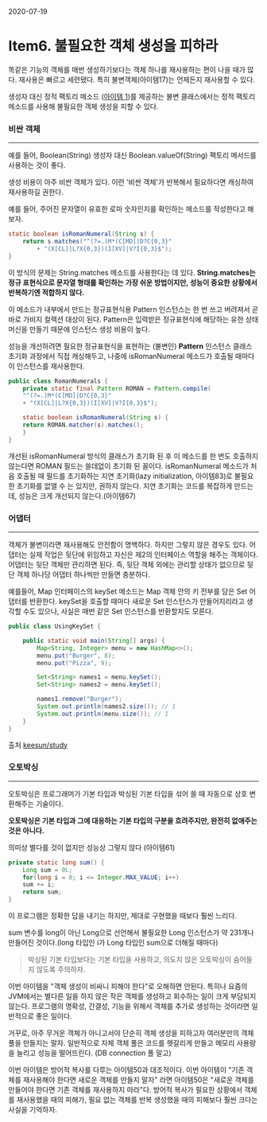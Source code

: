 2020-07-19


# Item6. 불필요한 객체 생성을 피하라

똑같은 기능의 객체를 매번 생성하기보다는 객체 하나를 재사용하는 편이 나을 때가 많다.  재사용은 빠르고 세련됐다. 특히 불변객체(아이템17)는 언제든지 재사용할 수 있다. 

생성자 대신 정적 팩토리 메소드 ([아이템 1](https://github.com/bosuksh/TIL/blob/java/java/effectiveJava/effectiveJava1.md))를 제공하는 불변 클래스에서는 정적 팩토리 메소드를 사용해 불필요한 객체 생성을 피할 수 있다. 

### 비싼 객체

---

예를 들어, Boolean(String) 생성자 대신 Boolean.valueOf(String) 팩토리 메서드를 사용하는 것이 좋다. 

생성 비용이 아주 비싼 객체가 있다. 이런 '비싼 객체'가 반복해서  필요하다면 캐싱하여 재사용하길 권한다. 

예를 들어, 주어진 문자열이 유효한 로마 숫자인지를 확인하는 메소드를 작성한다고 해보자. 

```java
static boolean isRomanNumeral(String s) {
    return s.matches("^(?=.)M*(C[MD]|D?C{0,3}"
	    + "(X[CL]|L?X{0,3})(I[XV]|V?I{0,3}$");
}
```

이 방식의 문제는 String.matches 메소드를 사용한다는 데 있다. 
**String.matches는 정규 표현식으로 문자열 형태를 확인하는 가장 쉬운 방법이지만, 성능이 중요한 상황에서 반복하기엔 적합하지 않다.** 

이 메소드가 내부에서 만드는 정규표현식용 Pattern 인스턴스는 한 번 쓰고 버려져서 곧바로 가비지 컬렉션 대상이 된다. Pattern은 입력받은 정규표현식에 해당하는 유한 상태 머신을 만들기 때문에 인스턴스 생성 비용이 높다. 

성능을 개선하려면 필요한 정규표현식을 표현하는 (불변인) **Pattern** 인스턴스 클래스 초기화 과정에서 직접 캐싱해두고, 나중에 isRomanNumeral 메소드가 호출될 때마다 이 인스턴스를 재사용한다.  

```java
public class RomanNumerals {
    private static final Pattern ROMAN = Pattern.compile(
	"^(?=.)M*(C[MD]|D?C{0,3}"
	+ "(X[CL]|L?X{0,3})(I[XV]|V?I{0,3}$");

    static boolean isRomanNumeral(String s) {
	return ROMAN.matcher(s).matches();
    }
}
```

개선된 isRomanNumeral 방식의 클래스가 초기화 된 후 이 메소드를 한 번도 호출하지 않는다면 ROMAN 필드는 쓸데없이 초기화 된 꼴이다. isRomanNumeral 메소드가 처음 호출될 때 필드를 초기화하는 지연 초기화(lazy initialization, 아이템83)로 불필요한 초기화를 없앨 수 는 있지만, 권하지 않는다. 지연 초기화는 코드를 복잡하게 만드는데, 성능은 크게 개선되지 않는다.(아이템67)

### 어댑터

---

객체가 불변이라면 재사용해도 안전함이 명백하다. 하지만 그렇지 않은 경우도 있다. 어댑터는 실제 작업은 뒷단에 위임하고 자신은 제2의 인터페이스 역할을 해주는 객체이다. 어댑터는 뒷단 객체만 관리하면 된다. 즉, 뒷단 객체 외에는 관리할 상태가 없으므로 뒷단 객체 하나당 어댑터 하나씩만 만들면 충분하다. 

예를들어, Map 인터페이스의 keySet 메소드는 Map 객체 안의 키 전부를 담은 Set 어댑터를 반환한다. keySet을 호출할 때마다 새로운 Set 인스턴스가 만들어지리라고 생각할 수도 있으나, 사실은 매번 같은 Set 인스턴스를 반환할지도 모른다. 

```java
public class UsingKeySet {

    public static void main(String[] args) {
        Map<String, Integer> menu = new HashMap<>();
        menu.put("Burger", 8);
        menu.put("Pizza", 9);

        Set<String> names1 = menu.keySet();
        Set<String> names2 = menu.keySet();

        names1.remove("Burger");
        System.out.println(names2.size()); // 1
        System.out.println(menu.size()); // 1
    }
}
```

출처 [keesun/study](https://github.com/keesun/study/blob/master/effective-java/item6.md)

### 오토박싱

---

오토박싱은 프로그래머가 기본 타입과 박싱된 기본 타입을 섞어 쓸 때 자동으로 상호 변환해주는 기술이다. 

**오토박싱은 기본 타입과 그에 대응하는 기본 타입의 구분을 흐려주지만, 완전히 없애주는 것은 아니다.**

의미상 별다를 것이 없지만 성능상 그렇지 않다 (아이템61)

```java
private static long sum() {
    Long sum = 0L;
    for(long i = 0; i <= Integer.MAX_VALUE; i++)
	sum += i;
    return sum;
}
```

이 프로그램은 정확한 답을 내기는 하지만, 제대로 구현했을 때보다 훨씬 느리다. 

sum 변수를 long이 아닌 Long으로 선언해서 불필요한 Long 인스턴스가 약 231개나 만들어진 것이다.(long 타입인 i가 Long 타입인 sum으로 더해질 때마다)

> 박싱된 기본 타입보다는 기본 타입을 사용하고, 의도치 않은 오토박싱이 숨어들지 않도록 주의하자.

이번 아이템을 "객체 생성이 비싸니 피해야 한다"로 오해하면 안된다. 특히나 요즘의 JVM에서는 별다른 일을 하지 않은 작은 객체를 생성하고 회수하는 일이 크게 부담되지 않는다. 프로그램의 명확성, 간결성, 기능을 위해서 객체를 추가로 생성하는 것이라면 일반적으로 좋은 일이다. 

 거꾸로, 아주 무거운 객체가 아니고서야 단순히 객체 생성을 피하고자 여러분만의 객체 풀을 만들지는 말자.
일반적으로 자체 객체 풀은 코드를 헷갈리게 만들고 메모리 사용량을 늘리고 성능을 떨어뜨린다. (DB connection 풀 말고)

이번 아이템은 방어적 복사를 다루는 아이템50과 대조적이다. 이번 아이템이 "기존 객체를 재사용해야 한다면 새로운 객체를 만들지 말자" 라면 아이템50은 "새로운 객체를 만들어야 한다면 기존 객체를 재사용하지 마라"다. 방어적 복사가 필요한 상황에서 객체를 재사용했을 때의 피해가, 필요 없는 객체를 반복 생성했을 때의 피해보다 훨씬 크다는 사실을 기억하자.
